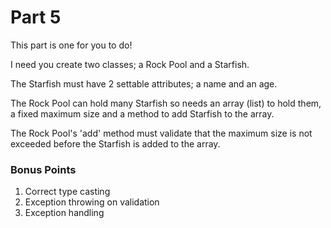 Part 5
===========

This part is one for you to do!

I need you create two classes; a Rock Pool and a Starfish.

The Starfish must have 2 settable attributes; a name and an age.

The Rock Pool can hold many Starfish so needs an array (list) to hold them, a fixed maximum size and a method to add Starfish to the array.

The Rock Pool's 'add' method must validate that the maximum size is not exceeded before the Starfish is added to the array.


### Bonus Points

  1) Correct type casting
  2) Exception throwing on validation
  3) Exception handling